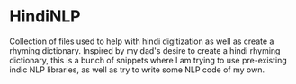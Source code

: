 # HindiNLP
Collection of files used to help with hindi digitization as well as create a rhyming dictionary. 
Inspired by my dad's desire to create a hindi rhyming dictionary, this is a bunch of snippets where
I am trying to use pre-existing indic NLP libraries, as well as try to write some NLP code of my own.
